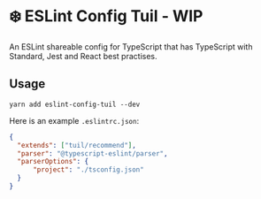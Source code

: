 # :snowflake: ESLint Config Tuil - WIP

An ESLint shareable config for TypeScript that has TypeScript with Standard, Jest and React best practises.

## Usage

```
yarn add eslint-config-tuil --dev
```

Here is an example `.eslintrc.json`:

```json
{
  "extends": ["tuil/recommend"],
  "parser": "@typescript-eslint/parser",
  "parserOptions": {
      "project": "./tsconfig.json"
  }
}
```

